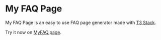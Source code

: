 # My FAQ Page

My FAQ Page is an easy to use FAQ page generator made with [T3 Stack](https://init.tips).

Try it now on [MyFAQ.page](https://myfaq.page).
